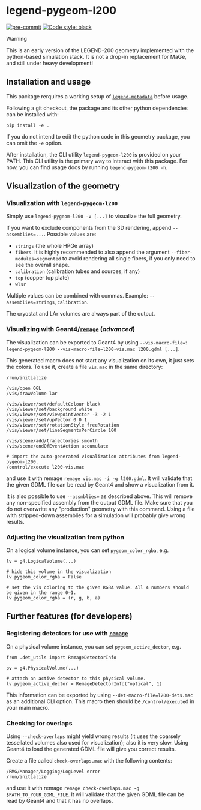 # legend-pygeom-l200

[![pre-commit](https://img.shields.io/badge/pre--commit-enabled-brightgreen?logo=pre-commit&logoColor=white)](https://github.com/pre-commit/pre-commit)
[![Code style: black](https://img.shields.io/badge/code%20style-black-000000.svg)](https://github.com/psf/black)

> [!WARNING]
>
> This is an early version of the LEGEND-200 geometry implemented with the
> python-based simulation stack. It is not a drop-in replacement for MaGe, and
> still under heavy development!

## Installation and usage

This package rerquires a working setup of
[`legend-metadata`](https://github.com/legend-exp/legend-metadata) before usage.

Following a git checkout, the package and its other python dependencies can be
installed with:

```
pip install -e .
```

If you do not intend to edit the python code in this geometry package, you can
omit the `-e` option.

After installation, the CLI utility `legend-pygeom-l200` is provided on your
PATH. This CLI utility is the primary way to interact with this package. For
now, you can find usage docs by running `legend-pygeom-l200 -h`.

## Visualization of the geometry

### Visualization with `legend-pygeom-l200`

Simply use `legend-pygeom-l200 -V [...]` to visualize the full geometry.

If you want to exclude components from the 3D rendering, append
`--assemblies=...`. Possible values are:

- `strings` (the whole HPGe array)
- `fibers`. It is highly recommended to also append the argument
  `--fiber-modules=segmented` to avoid rendering all single fibers, if you only
  need to see the overall shape.
- `calibration` (calibration tubes and sources, if any)
- `top` (copper top plate)
- `wlsr`

Multiple values can be combined with commas. Example:
`--assemblies=strings,calibration`.

The cryostat and LAr volumes are always part of the output.

### Visualizing with Geant4/[`remage`](https://github.com/legend-exp/remage) (_advanced_)

The visualization can be exported to Geant4 by using `--vis-macro-file=`:
`legend-pygeom-l200 --vis-macro-file=l200-vis.mac l200.gdml [...]`.

This generated macro does not start any visualization on its own, it just sets
the colors. To use it, create a file `vis.mac` in the same directory:

```
/run/initialize

/vis/open OGL
/vis/drawVolume lar

/vis/viewer/set/defaultColour black
/vis/viewer/set/background white
/vis/viewer/set/viewpointVector -3 -2 1
/vis/viewer/set/upVector 0 0 1
/vis/viewer/set/rotationStyle freeRotation
/vis/viewer/set/lineSegmentsPerCircle 100

/vis/scene/add/trajectories smooth
/vis/scene/endOfEventAction accumulate

# import the auto-generated visualization attributes from legend-pygeom-l200.
/control/execute l200-vis.mac
```

and use it with remage `remage vis.mac -i -g l200.gdml`. It will validate that
the given GDML file can be read by Geant4 and show a visualization from it.

It is also possible to use `--assmblies=` as described above. This will remove
any non-specified assembly from the output GDML file. Make sure that you do not
overwrite any "production" geometry with this command. Using a file with
stripped-down assemblies for a simulation will probably give wrong results.

### Adjusting the visualization from python

On a logical volume instance, you can set `pygeom_color_rgba`, e.g.

```python3
lv = g4.LogicalVolume(...)

# hide this volume in the visualization
lv.pygeom_color_rgba = False

# set the vis coloring to the given RGBA value. All 4 numbers should be given in the range 0–1.
lv.pygeom_color_rgba = (r, g, b, a)
```

## Further features (for developers)

### Registering detectors for use with [`remage`](https://github.com/legend-exp/remage)

On a physical volume instance, you can set `pygeom_active_dector`, e.g.

```python3
from .det_utils import RemageDetectorInfo

pv = g4.PhysicalVolume(...)

# attach an active detector to this physical volume.
lv.pygeom_active_dector = RemageDetectorInfo("optical", 1)
```

This information can be exported by using `--det-macro-file=l200-dets.mac` as an
additional CLI option. This macro then should be `/control/execute`d in your
main macro.

### Checking for overlaps

Using `--check-overlaps` might yield wrong results (it uses the coarsely
tessellated volumes also used for visualization); also it is very slow. Using
Geant4 to load the generated GDML file will give you correct results.

Create a file called `check-overlaps.mac` with the following contents:

```
/RMG/Manager/Logging/LogLevel error
/run/initialize
```

and use it with remage `remage check-overlaps.mac -g $PATH_TO_YOUR_GDML_FILE`.
It will validate that the given GDML file can be read by Geant4 and that it has
no overlaps.
